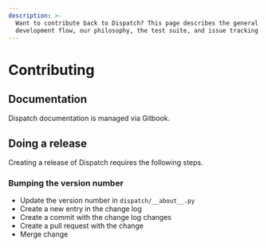 ```yaml
---
description: >-
  Want to contribute back to Dispatch? This page describes the general
  development flow, our philosophy, the test suite, and issue tracking.
---
```


# Contributing

## Documentation

Dispatch documentation is managed via Gitbook.

## Doing a release

Creating a release of Dispatch requires the following steps.

### Bumping the version number

- Update the version number in `dispatch/__about__.py`
- Create a new entry in the change log
- Create a commit with the change log changes
- Create a pull request with the change
- Merge change
